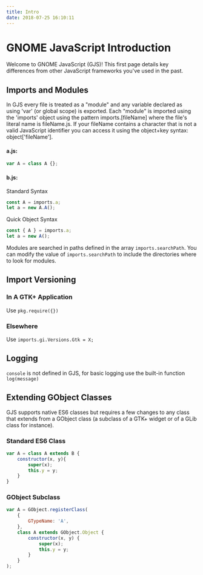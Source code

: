 ```yaml
---
title: Intro
date: 2018-07-25 16:10:11
---
```


# GNOME JavaScript Introduction

Welcome to GNOME JavaScript (GJS)! This first page details key differences from other JavaScript frameworks you've used in the past.

## Imports and Modules

In GJS every file is treated as a "module" and any variable declared as using 'var' (or global scope) is exported. Each "module" is imported using the 'imports' object using the pattern imports.[fileName] where the file's literal name is fileName.js. If your fileName contains a character that is not a valid JavaScript identifier you can access it using the object+key syntax: object['fileName'].

#### a.js:

```js
var A = class A {};
```

#### b.js:

Standard Syntax

```js
const A = imports.a;
let a = new A.A();
```

Quick Object Syntax

```js
const { A } = imports.a;
let a = new A();
```

Modules are searched in paths defined in the array `imports.searchPath`. You can modify the value of `imports.searchPath` to include the directories where to look for modules.

## Import Versioning

### In A GTK+ Application

Use `pkg.require({})`

### Elsewhere

Use `imports.gi.Versions.Gtk = X;`

## Logging

`console` is not defined in GJS, for basic logging use the built-in function `log(message)`

## Extending GObject Classes

GJS supports native ES6 classes but requires a few changes to any class that extends from a GObject class (a subclass of a GTK+ widget or of a GLib class for instance).

### Standard ES6 Class

```js
var A = class A extends B {
    constructor(x, y){
        super(x);
        this.y = y;
    }
}
```

### GObject Subclass

```js
var A = GObject.registerClass(
    {
        GTypeName: 'A',
    }, 
    class A extends GObject.Object {
        constructor(x, y) {
            super(x);
            this.y = y;            
        }
    }
);
```
